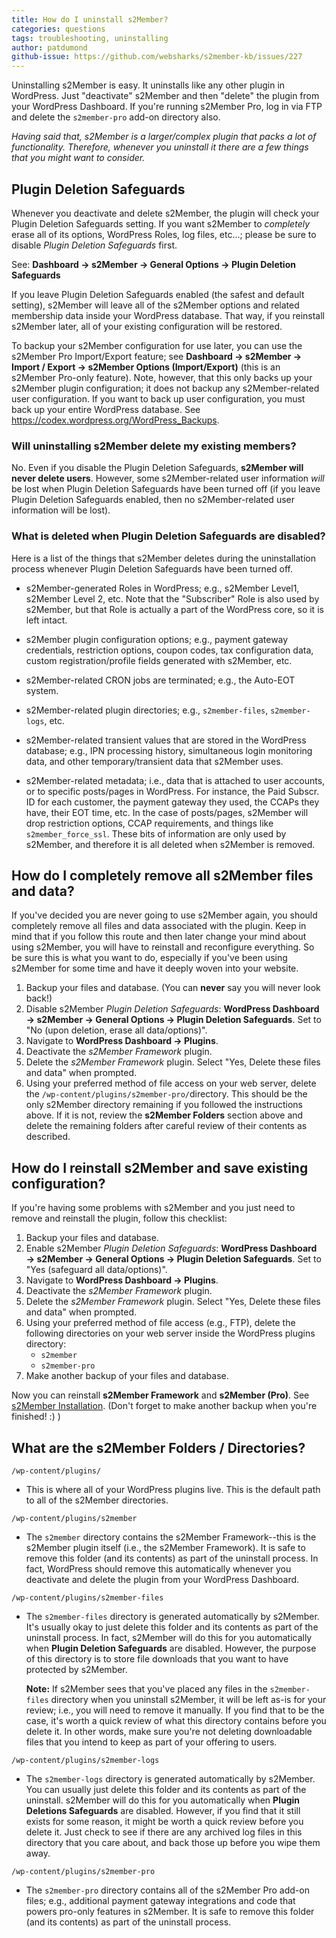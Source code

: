 ```yaml
---
title: How do I uninstall s2Member?
categories: questions
tags: troubleshooting, uninstalling
author: patdumond
github-issue: https://github.com/websharks/s2member-kb/issues/227
---
```


Uninstalling s2Member is easy. It uninstalls like any other plugin in WordPress. Just "deactivate" s2Member and then "delete" the plugin from your WordPress Dashboard. If you're running s2Member Pro, log in via FTP and delete the `s2member-pro` add-on directory also.

*Having said that, s2Member is a larger/complex plugin that packs a lot of functionality. Therefore, whenever you uninstall it there are a few things that you might want to consider.*

## Plugin Deletion Safeguards

Whenever you deactivate and delete s2Member, the plugin will check your Plugin Deletion Safeguards setting. If you want s2Member to *completely* erase all of its options, WordPress Roles, log files, etc...; please be sure to disable *Plugin Deletion Safeguards* first.

See: **Dashboard → s2Member → General Options → Plugin Deletion Safeguards**

If you leave Plugin Deletion Safeguards enabled (the safest and default setting), s2Member will leave all of the s2Member options and related membership data inside your WordPress database. That way, if you reinstall s2Member later, all of your existing configuration will be restored.

To backup your s2Member configuration for use later, you can use the s2Member Pro Import/Export feature; see **Dashboard → s2Member → Import / Export → s2Member Options (Import/Export)** (this is an s2Member Pro-only feature). Note, however, that this only backs up your s2Member plugin configuration; it does not backup any s2Member-related user configuration. If you want to back up user configuration, you must back up your entire WordPress database. See https://codex.wordpress.org/WordPress_Backups.

### Will uninstalling s2Member delete my existing members?

No. Even if you disable the Plugin Deletion Safeguards, **s2Member will never delete users**. However, some s2Member-related user information _will_ be lost when Plugin Deletion Safeguards have been turned off (if you leave Plugin Deletion Safeguards enabled, then no s2Member-related user information will be lost). 

### What is deleted when Plugin Deletion Safeguards are disabled? 

Here is a list of the things that s2Member deletes during the uninstallation process whenever Plugin Deletion Safeguards have been turned off.

- s2Member-generated Roles in WordPress; e.g., s2Member Level1, s2Member Level 2, etc. Note that the "Subscriber" Role is also used by s2Member, but that Role is actually a part of the WordPress core, so it is left intact.

- s2Member plugin configuration options; e.g., payment gateway credentials, restriction options, coupon codes, tax configuration data, custom registration/profile fields generated with s2Member, etc.

- s2Member-related CRON jobs are terminated; e.g., the Auto-EOT system.

- s2Member-related plugin directories; e.g., `s2member-files`, `s2member-logs`, etc.

- s2Member-related transient values that are stored in the WordPress database; e.g., IPN processing history, simultaneous login monitoring data, and other temporary/transient data that s2Member uses.

- s2Member-related metadata; i.e., data that is attached to user accounts, or to specific posts/pages in WordPress. For instance, the Paid Subscr. ID for each customer, the payment gateway they used, the CCAPs they have, their EOT time, etc. In the case of posts/pages, s2Member will drop restriction options, CCAP requirements, and things like `s2member_force_ssl`. These bits of information are only used by s2Member, and therefore it is all deleted when s2Member is removed.

## How do I completely remove all s2Member files and data?

If you've decided you are never going to use s2Member again, you should completely remove all files and data associated with the plugin. Keep in mind that if you follow this route and then later change your mind about using s2Member, you will have to reinstall and reconfigure everything. So be sure this is what you want to do, especially if you've been using s2Member for some time and have it deeply woven into your website.

1. Backup your files and database. (You can **never** say you will never look back!)
1. Disable s2Member *Plugin Deletion Safeguards*: **WordPress Dashboard → s2Member → General Options → Plugin Deletion Safeguards**. Set to "No (upon deletion, erase all data/options)".
1. Navigate to **WordPress Dashboard → Plugins**.
1. Deactivate the *s2Member Framework* plugin.
1. Delete the *s2Member Framework* plugin. Select "Yes, Delete these files and data" when prompted.
1. Using your preferred method of file access on your web server, delete the `/wp-content/plugins/s2member-pro/`directory. This should be the only s2Member directory remaining if you followed the instructions above. If it is not, review the **s2Member Folders** section above and delete the remaining folders after careful review of their contents as described.

## How do I reinstall s2Member and save existing configuration?

If you're having some problems with s2Member and you just need to remove and reinstall the plugin, follow this checklist:

1. Backup your files and database. 
1. Enable s2Member *Plugin Deletion Safeguards*: **WordPress Dashboard → s2Member → General Options → Plugin Deletion Safeguards**. Set to "Yes (safeguard  all data/options)".
1. Navigate to **WordPress Dashboard → Plugins**.
1. Deactivate the *s2Member Framework* plugin.
1. Delete the *s2Member Framework* plugin. Select "Yes, Delete these files and data" when prompted.
1. Using your preferred method of file access (e.g., FTP), delete the following directories on your web server inside the WordPress plugins directory:
	- `s2member`
	- `s2member-pro`
1. Make another backup of your files and database. 

Now you can reinstall **s2Member Framework** and **s2Member (Pro)**. See [s2Member Installation](http://s2member.com/installation/). (Don't forget to make another backup when you're finished! :) )

## What are the s2Member Folders / Directories?

`/wp-content/plugins/`

- This is where all of your WordPress plugins live. This is the default path to all of the s2Member directories.

`/wp-content/plugins/s2member`

- The `s2member` directory contains the s2Member Framework--this is the s2Member plugin itself (i.e., the s2Member Framework). It is safe to remove this folder (and its contents) as part of the uninstall process. In fact, WordPress should remove this automatically whenever you deactivate and delete the plugin from your WordPress Dashboard.

`/wp-content/plugins/s2member-files` 

- The `s2member-files` directory is generated automatically by s2Member. It's usually okay to just delete this folder and its contents as part of the uninstall process. In fact, s2Member will do this for you automatically when **Plugin Deletion Safeguards** are disabled. However, the purpose of this directory is to store file downloads that you want to have protected by s2Member. 

     **Note:** If s2Member sees that you've placed any files in the `s2member-files` directory when you uninstall s2Member, it will be left as-is for your review; i.e., you will need to remove it manually. If you find that to be the case, it's worth a quick review of what this directory contains before you delete it. In other words, make sure you're not deleting downloadable files that you intend to keep as part of your offering to users.

`/wp-content/plugins/s2member-logs` 

- The `s2member-logs` directory is generated automatically by s2Member. You can usually just delete this folder and its contents as part of the uninstall. s2Member will do this for you automatically when **Plugin Deletions Safeguards** are disabled. However, if you find that it still exists for some reason, it might be worth a quick review before you delete it. Just check to see if there are any archived log files in this directory that you care about, and back those up before you wipe them away.

`/wp-content/plugins/s2member-pro` 

- The `s2member-pro` directory contains all of the s2Member Pro add-on files; e.g., additional payment gateway integrations and code that powers pro-only features in s2Member. It is safe to remove this folder (and its contents) as part of the uninstall process.
